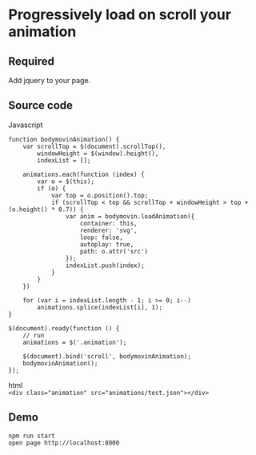 # Progressively load on scroll your animation


Required
-------------
Add jquery to your page.

Source code
-------------

Javascript
```
function bodymovinAnimation() {
    var scrollTop = $(document).scrollTop(),
        windowHeight = $(window).height(),
        indexList = [];

    animations.each(function (index) {
        var o = $(this);
        if (o) {
            var top = o.position().top;
            if (scrollTop < top && scrollTop + windowHeight > top + (o.height() * 0.7)) {
                var anim = bodymovin.loadAnimation({
                    container: this,
                    renderer: 'svg',
                    loop: false,
                    autoplay: true,
                    path: o.attr('src')
                });
                indexList.push(index);
            }
        }
    })

    for (var i = indexList.length - 1; i >= 0; i--)
        animations.splice(indexList[i], 1);
}

$(document).ready(function () {
    // run
    animations = $('.animation');

    $(document).bind('scroll', bodymovinAnimation);
    bodymovinAnimation();
});
```
html  
`<div class="animation" src="animations/test.json"></div>`

Demo
-------------

`npm run start`  
`open page http://localhost:8000`

